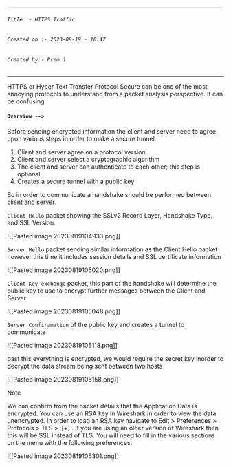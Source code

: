
***
###### `Title :- HTTPS Traffic`
###### `Created on :- 2023-08-19 - 10:47`
###### `Created by:- Prem J`
***

HTTPS or Hyper Text Transfer Protocol Secure can be one of the most annoying protocols to understand from a packet analysis perspective. It can be confusing

#### `Overview -->`

Before sending encrypted information the client and server need to agree upon various steps in order to make a secure tunnel.

1. Client and server agree on a protocol version
2. Client and server select a cryptographic algorithm
3. The client and server can authenticate to each other; this step is optional
4. Creates a secure tunnel with a public key

So in order to communicate a handshake should be performed between client and server.

`Client Hello` packet showing the SSLv2 Record Layer, Handshake Type, and SSL Version.

![[Pasted image 20230819104933.png]]

`Server Hello` packet sending similar information as the Client Hello packet however this time it includes session details and SSL certificate information

![[Pasted image 20230819105020.png]]

`Client Key exchange` packet, this part of the handshake will determine the public key to use to encrypt further messages between the Client and Server

![[Pasted image 20230819105048.png]]

`Server Confiramation` of the public key and creates a tunnel to communicate

![[Pasted image 20230819105118.png]]

past this everything is encrypted, we would require the secret key inorder to decrypt the data stream being sent between two hosts

![[Pasted image 20230819105158.png]]

>[!Note]
>We can confirm from the packet details that the Application Data is encrypted. You can use an RSA key in Wireshark in order to view the data unencrypted. In order to load an RSA key navigate to Edit > Preferences > Protocols > TLS >  [+] . If you are using an older version of Wireshark then this will be SSL instead of TLS. You will need to fill in the various sections on the menu with the following preferences:

![[Pasted image 20230819105301.png]]
